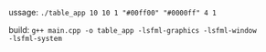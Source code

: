 ussage:
<code>./table_app 10 10 1 "#00ff00" "#0000ff" 4 1</code>

build:
<code>g++ main.cpp -o table_app -lsfml-graphics -lsfml-window -lsfml-system</code>